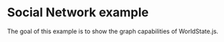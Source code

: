 Social Network example
===
The goal of this example is to show the graph capabilities of WorldState.js.

